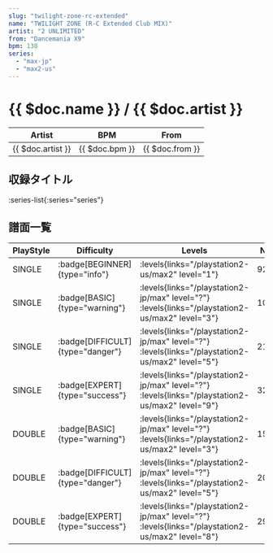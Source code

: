 ```yaml
---
slug: "twilight-zone-rc-extended"
name: "TWILIGHT ZONE (R-C Extended Club MIX)"
artist: "2 UNLIMITED"
from: "Dancemania X9"
bpm: 138
series:
  - "max-jp"
  - "max2-us"
---
```


# {{ $doc.name }} / {{ $doc.artist }}

|Artist|BPM|From|
|------|---|----|
|{{ $doc.artist }}|{{ $doc.bpm }}|{{ $doc.from }}|

## 収録タイトル

:series-list{:series="series"}

## 譜面一覧

|PlayStyle|Difficulty|Levels|Notes|Movie|
|---------|----------|------|-----|-----|
|SINGLE| :badge[BEGINNER]{type="info"}| :levels{links="/playstation2-us/max2" level="1"}|92/0||
|SINGLE| :badge[BASIC]{type="warning"}|<div class="field is-grouped is-grouped-multiline"> :levels{links="/playstation2-jp/max" level="?"} :levels{links="/playstation2-us/max2" level="3"}</div>|108/6||
|SINGLE| :badge[DIFFICULT]{type="danger"}|<div class="field is-grouped is-grouped-multiline"> :levels{links="/playstation2-jp/max" level="?"} :levels{links="/playstation2-us/max2" level="5"}</div>|216/8||
|SINGLE| :badge[EXPERT]{type="success"}|<div class="field is-grouped is-grouped-multiline"> :levels{links="/playstation2-jp/max" level="?"} :levels{links="/playstation2-us/max2" level="9"}</div>|325/21||
|DOUBLE| :badge[BASIC]{type="warning"}|<div class="field is-grouped is-grouped-multiline"> :levels{links="/playstation2-jp/max" level="?"} :levels{links="/playstation2-us/max2" level="3"}</div>|150/5||
|DOUBLE| :badge[DIFFICULT]{type="danger"}|<div class="field is-grouped is-grouped-multiline"> :levels{links="/playstation2-jp/max" level="?"} :levels{links="/playstation2-us/max2" level="5"}</div>|204/7||
|DOUBLE| :badge[EXPERT]{type="success"}|<div class="field is-grouped is-grouped-multiline"> :levels{links="/playstation2-jp/max" level="?"} :levels{links="/playstation2-us/max2" level="8"}</div>|290/5||
